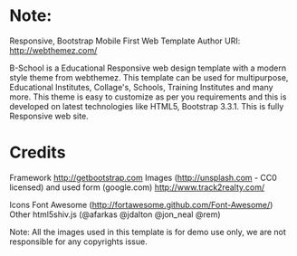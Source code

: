 Note:
====

Responsive, Bootstrap Mobile First Web Template 
Author URI: http://webthemez.com/

B-School is a Educational Responsive web design template with a modern style theme from webthemez. This template can be used for multipurpose, Educational Institutes, Collage's, Schools, Training Institutes and many more. This theme is easy to customize as per you requirements and this is developed on latest technologies like HTML5, Bootstrap 3.3.1. This is fully Responsive web site.  
 

Credits
=======
Framework  http://getbootstrap.com
Images	(http://unsplash.com - CC0 licensed) and used form (google.com)
http://www.track2realty.com/


Icons	Font Awesome (http://fortawesome.github.com/Font-Awesome/)
Other	html5shiv.js (@afarkas @jdalton @jon_neal @rem)


Note: All the images used in this template is for demo use only, we are not responsible for any copyrights issue.	
